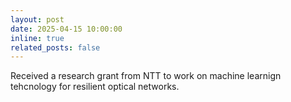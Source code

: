 ```yaml
---
layout: post
date: 2025-04-15 10:00:00
inline: true
related_posts: false
---
```


Received a research grant from NTT to work on machine learnign tehcnology for resilient optical networks.